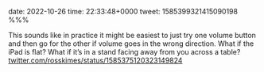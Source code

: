 date: 2022-10-26
time: 22:33:48+0000
tweet: 1585399321415090198
%%%

This sounds like in practice it might be easiest to just try one volume button and then go for the other if volume goes in the wrong direction. What if the iPad is flat? What if it’s in a stand facing away from you across a table? [twitter.com/rosskimes/status/1585375120323149824](https://twitter.com/rosskimes/status/1585375120323149824)
